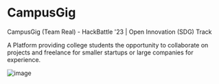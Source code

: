 # CampusGig
CampusGig (Team Real) - HackBattle '23 | Open Innovation (SDG) Track

A Platform providing college students the opportunity to collaborate on projects and freelance for 
smaller startups or large companies for experience.  

![image]()
